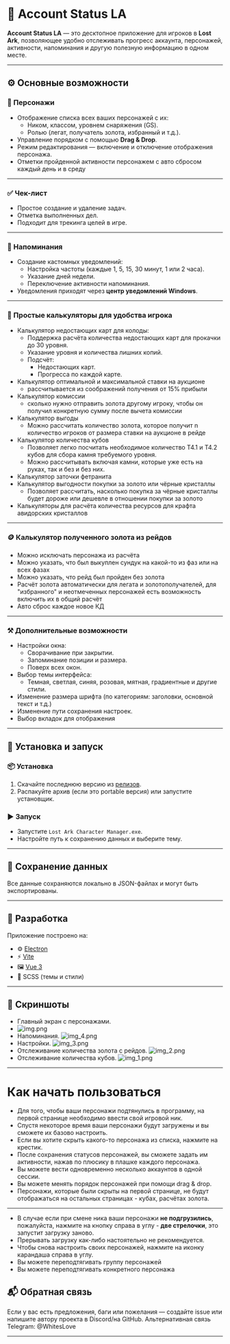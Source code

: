 # 🧾 Account Status LA

**Account Status LA** — это десктопное приложение для игроков в **Lost Ark**, позволяющее удобно отслеживать прогресс аккаунта, персонажей, активности, напоминания и другую полезную информацию в одном месте.

---

## ⚙️ Основные возможности

### 🧍 Персонажи
- Отображение списка всех ваших персонажей с их:
    - Ником, классом, уровнем снаряжения (GS).
    - Ролью (легат, получатель золота, избранный и т.д.).
- Управление порядком с помощью **Drag & Drop**.
- Режим редактирования — включение и отключение отображения персонажа.
- Отметки пройденной активности персонажем с авто сбросом каждый день и в среду

---

### ✅ Чек-лист
- Простое создание и удаление задач.
- Отметка выполненных дел.
- Подходит для трекинга целей в игре.

---

### 🔔 Напоминания
- Создание кастомных уведомлений:
    - Настройка частоты (каждые 1, 5, 15, 30 минут, 1 или 2 часа).
    - Указание дней недели.
    - Переключение активности напоминания.
- Уведомления приходят через **центр уведомлений Windows**.

---

### 💎 Простые калькуляторы для удобства игрока
- Калькулятор недостающих карт для колоды:
  - Поддержка расчёта количества недостающих карт для прокачки до 30 уровня.
  - Указание уровня и количества лишних копий.
  - Подсчёт:
      - Недостающих карт.
      - Прогресса по каждой карте.
- Калькулятор оптимальной и максимальной ставки на аукционе
  - рассчитывается из соображений получения от 15% прибыли 
- Калькулятор комиссии
  - сколько нужно отправить золота другому игроку, чтобы он получил конкретную сумму после вычета комиссии
- Калькулятор выгоды
  - Можно рассчитать количество золота, которое получит n количество игроков от размера ставки на аукционе в рейде
- Калькулятор количества кубов
  - Позволяет легко посчитать необходимое количество Т4.1 и Т4.2 кубов для сбора камня требуемого уровня. 
  - Можно рассчитывать включая камни, которые уже есть на руках, так и без и без них.
- Калькулятор заточки фетранита
- Калькулятор выгодности покупки за золото или чёрные кристаллы
  - Позволяет рассчитать, насколько покупка за чёрные кристаллы будет дороже или дешевле в отношении покупки за золото
- Калькуляторы для расчёта количества ресурсов для крафта авидорских кристаллов
---

### 🪙 Калькулятор полученного золота из рейдов
- Можно исключать персонажа из расчёта
- Можно указать, что был выкуплен сундук на какой-то из фаз или на всех фазах
- Можно указать, что рейд был пройден без золота
- Расчёт золота автоматически для легата и золотополучателей, для "избранного" и неотмеченных персонажей есть возможность включить их в общий расчёт
- Авто сброс каждое новое КД
---

### ⚒️ Дополнительные возможности
- Настройки окна:
    - Сворачивание при закрытии.
    - Запоминание позиции и размера.
    - Поверх всех окон.
- Выбор темы интерфейса:
    - Темная, светлая, синяя, розовая, мятная, градиентные и другие стили.
- Изменение размера шрифта (по категориям: заголовки, основной текст и т.д.)
- Изменение пути сохранения настроек.
- Выбор вкладок для отображения
---

## 🚀 Установка и запуск

### 📦 Установка
1. Скачайте последнюю версию из [релизов](https://github.com/your-repo/account_status_la/releases).
2. Распакуйте архив (если это portable версия) или запустите установщик.

### ▶️ Запуск
- Запустите `Lost Ark Character Manager.exe`.
- Настройте путь к сохранению данных и выберите тему.

---

## 📁 Сохранение данных
Все данные сохраняются локально в JSON-файлах и могут быть экспортированы.

---

## 🧠 Разработка
Приложение построено на:
- ⚙️ [Electron](https://www.electronjs.org/)
- ⚡ [Vite](https://vitejs.dev/)
- 🖼 [Vue 3](https://vuejs.org/)
- 🎨 SCSS (темы и стили)

---

## 📸 Скриншоты

- Главный экран с персонажами.
- ![img.png](readme/img.png)
- Напоминания.
![img_4.png](readme/img_4.png)
- Настройки.
![img_3.png](readme/img_3.png)
- Отслеживание количества золота с рейдов.
![img_2.png](readme/img_2.png)
- Отслеживание количества кубов.
![img_1.png](readme/img_1.png)

---

# Как начать пользоваться

- Для того, чтобы ваши персонажи подтянулись в программу, на первой странице необходимо ввести свой игровой ник. 
- Спустя некоторое время ваши персонажи будут загружены и вы сможете их базово настроить.
- Если вы хотите скрыть какого-то персонажа из списка, нажмите на крестик.
- После сохранения статусов персонажей, вы сможете задать им активности, нажав по плюсику в плашке каждого персонажа.
- Вы можете вести одновременно несколько аккаунтов в одной сессии.
- Вы можете менять порядок персонажей при помощи drag & drop.
- Персонажи, которые были скрыты на первой странице, не будут отображаться на остальных страницах - кубах, расчётах золота.
___
- В случае если при смене ника ваши персонажи **не подгрузились**, пожалуйста, нажмите на кнопку справа в углу - **две стрелочки**, это запустит загрузку заново. 
- Прерывать загрузку как-либо настоятельно не рекомендуется.
- Чтобы снова настроить своих персонажей, нажмите на иконку карандаша справа в углу.
- Вы можете переподтягивать группу персонажей
- Вы можете переподтягивать конкретного персонажа

## 📬 Обратная связь

Если у вас есть предложения, баги или пожелания — создайте issue или напишите автору проекта в Discord/на GitHub.
Альтернативная связь Telegram: @WhitesLove

---